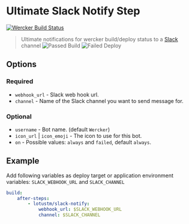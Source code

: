 # Ultimate Slack Notify Step

[![Wercker Build Status](http://img.shields.io/wercker/ci/544321f2c69724e30b04dab5.svg?style=flat)](https://app.wercker.com/#applications/544321f2c69724e30b04dab5)

> Ultimate notifications for wercker build/deploy status to a [Slack](https://slack.com/) channel
![Passed Build](https://raw.githubusercontent.com/LotusTM/Ultimate-Slack-Notify/gh-pages/screens/build--passed.png)
![Failed Deploy](https://raw.githubusercontent.com/LotusTM/Ultimate-Slack-Notify/gh-pages/screens/deploy--failed.png)
## Options

### Required

* `webhook_url` - Slack web hook url.
* `channel` - Name of the Slack channel you want to send message for.

### Optional

* `username` - Bot name. (default `Wercker`)
* `icon_url` | `icon_emoji` - The icon to use for this bot.
* `on` - Possible values: `always` and `failed`, default `always`.


Example
--------
Add following variables as deploy target or application environment variables:
`SLACK_WEBHOOK_URL` and `SLACK_CHANNEL`

```yml
build:
    after-steps:
        - lotustm/slack-notify:
            webhook_url: $SLACK_WEBHOOK_URL
            channel: $SLACK_CHANNEL
```